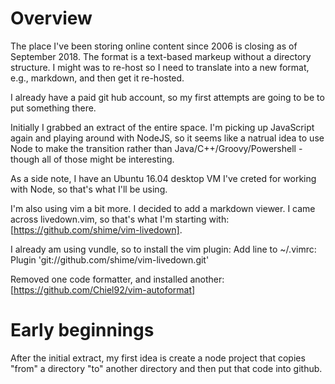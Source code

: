 # Overview
The place I've been storing online content since 2006 is closing as of September 2018. The format is a text-based markeup without a directory structure. I might was to re-host so I need to translate into a new format, e.g., markdown, and then get it re-hosted.

I already have a paid git hub account, so my first attempts are going to be to put something there.

Initially I grabbed an extract of the entire space. I'm picking up JavaScript again and playing around with NodeJS, so it seems like a natrual idea to use Node to make the transition rather than Java/C++/Groovy/Powershell - though all of those might be interesting.

As a side note, I have an Ubuntu 16.04 desktop VM I've creted for working with Node, so that's what I'll be using.

I'm also using vim a bit more. I decided to add a markdown viewer. I came across livedown.vim, so that's what I'm starting with: [https://github.com/shime/vim-livedown].

I already am using vundle, so to install the vim plugin:
Add line to ~/.vimrc: 
Plugin 'git://github.com/shime/vim-livedown.git'

Removed one code formatter, and installed another: [https://github.com/Chiel92/vim-autoformat]
# Early beginnings
After the initial extract, my first idea is create a node project that copies "from" a directory "to" another directory and then put that code into github.

